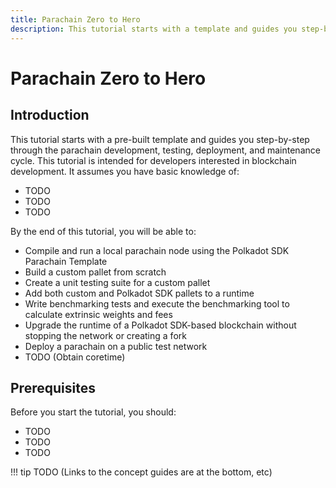 ```yaml
---
title: Parachain Zero to Hero
description: This tutorial starts with a template and guides you step-by-step through parachain development, testing, and deployment, including obtaining coretime.
---
```


# Parachain Zero to Hero

## Introduction

This tutorial starts with a pre-built template and guides you step-by-step through the parachain development, testing, deployment, and maintenance cycle. This tutorial is intended for developers interested in blockchain development. It assumes you have basic knowledge of:

- TODO
- TODO
- TODO

By the end of this tutorial, you will be able to:

- Compile and run a local parachain node using the Polkadot SDK Parachain Template
- Build a custom pallet from scratch
- Create a unit testing suite for a custom pallet
- Add both custom and Polkadot SDK pallets to a runtime
- Write benchmarking tests and execute the benchmarking tool to calculate extrinsic weights and fees
- Upgrade the runtime of a Polkadot SDK-based blockchain without stopping the network or creating a fork
- Deploy a parachain on a public test network
- TODO (Obtain coretime)

## Prerequisites

Before you start the tutorial, you should: 

- TODO
- TODO
- TODO

!!! tip
    TODO (Links to the concept guides are at the bottom, etc)



